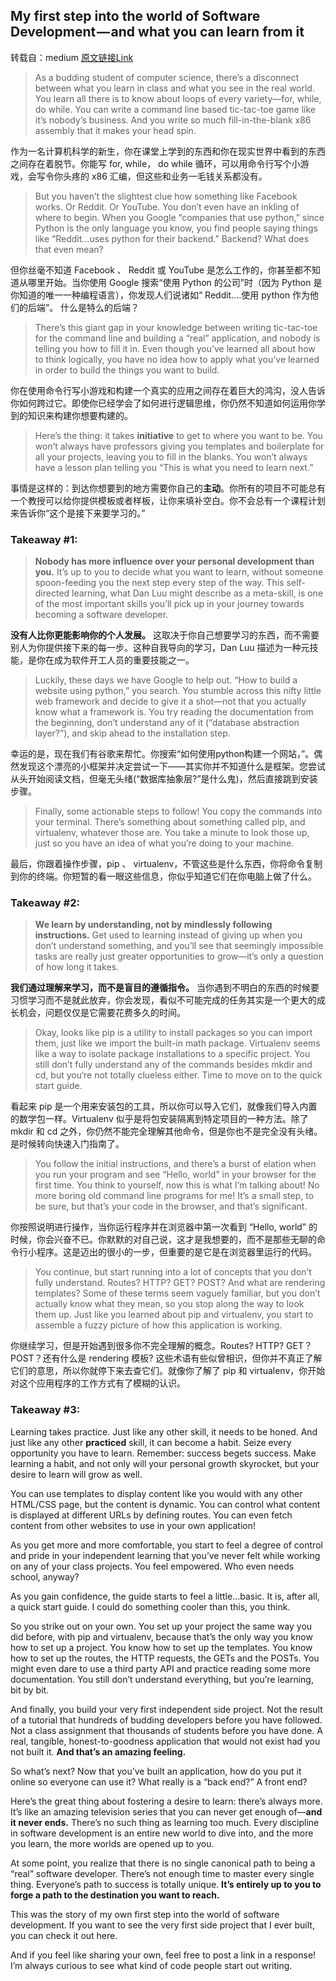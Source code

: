 ## My first step into the world of Software Development — and what you can learn from it

转载自：medium [原文链接Link](https://medium.freecodecamp.org/my-first-steps-into-the-world-of-software-development-and-what-they-taught-me-6ee748cffb8f)

> As a budding student of computer science, there’s a disconnect between what you learn in class and what you see in the real world. You learn all there is to know about loops of every variety—for, while, do while. You can write a command line based tic-tac-toe game like it’s nobody’s business. And you write so much fill-in-the-blank x86 assembly that it makes your head spin.

作为一名计算机科学的新生，你在课堂上学到的东西和你在现实世界中看到的东西之间存在着脱节。你能写 for, while， do while 循环，可以用命令行写个小游戏，会写令你头疼的 x86 汇编，但这些和业务一毛钱关系都没有。

> But you haven’t the slightest clue how something like Facebook works. Or Reddit. Or YouTube. You don’t even have an inkling of where to begin. When you Google “companies that use python,” since Python is the only language you know, you find people saying things like “Reddit…uses python for their backend.” Backend? What does that even mean?

但你丝毫不知道 Facebook 、 Reddit 或 YouTube 是怎么工作的，你甚至都不知道从哪里开始。当你使用 Google 搜索“使用 Python 的公司”时（因为 Python 是你知道的唯一一种编程语言），你发现人们说诸如“ Reddit....使用 python 作为他们的后端”。 什么是特么的后端？

> There’s this giant gap in your knowledge between writing tic-tac-toe for the command line and building a “real” application, and nobody is telling you how to fill it in. Even though you’ve learned all about how to think logically, you have no idea how to apply what you’ve learned in order to build the things you want to build.

你在使用命令行写小游戏和构建一个真实的应用之间存在着巨大的鸿沟，没人告诉你如何跨过它。即使你已经学会了如何进行逻辑思维，你仍然不知道如何运用你学到的知识来构建你想要构建的。

> Here’s the thing: it takes **initiative** to get to where you want to be. You won’t always have professors giving you templates and boilerplate for all your projects, leaving you to fill in the blanks. You won’t always have a lesson plan telling you “This is what you need to learn next.”

事情是这样的：到达你想要到的地方需要你自己的**主动**。你所有的项目不可能总有一个教授可以给你提供模板或者样板，让你来填补空白。你不会总有一个课程计划来告诉你“这个是接下来要学习的。”

### Takeaway #1:
> **Nobody has more influence over your personal development than you.** It’s up to you to decide what you want to learn, without someone spoon-feeding you the next step every step of the way. This self-directed learning, what Dan Luu might describe as a meta-skill, is one of the most important skills you’ll pick up in your journey towards becoming a software developer.

**没有人比你更能影响你的个人发展。** 这取决于你自己想要学习的东西，而不需要别人为你提供接下来的每一步。这种自我导向的学习，Dan Luu 描述为一种元技能，是你在成为软件开工人员的重要技能之一。

> Luckily, these days we have Google to help out. “How to build a website using python,” you search. You stumble across this nifty little web framework and decide to give it a shot—not that you actually know what a framework is. You try reading the documentation from the beginning, don’t understand any of it (“database abstraction layer?”), and skip ahead to the installation step.

幸运的是，现在我们有谷歌来帮忙。你搜索“如何使用python构建一个网站，”。偶然发现这个漂亮的小框架并决定尝试一下——其实你并不知道什么是框架。您尝试从头开始阅读文档，但毫无头绪(“数据库抽象层?”是什么鬼)，然后直接跳到安装步骤。

> Finally, some actionable steps to follow! You copy the commands into your terminal. There’s something about something called pip, and virtualenv, whatever those are. You take a minute to look those up, just so you have an idea of what you’re doing to your machine.

最后，你跟着操作步骤，pip 、 virtualenv，不管这些是什么东西，你将命令复制到你的终端。你短暂的看一眼这些信息，你似乎知道它们在你电脑上做了什么。

### Takeaway #2:
> **We learn by understanding, not by mindlessly following instructions.** Get used to learning instead of giving up when you don’t understand something, and you’ll see that seemingly impossible tasks are really just greater opportunities to grow—it’s only a question of how long it takes.

**我们通过理解来学习，而不是盲目的遵循指令。** 当你遇到不明白的东西的时候要习惯学习而不是就此放弃，你会发现，看似不可能完成的任务其实是一个更大的成长机会，问题仅仅是它需要花费多久的时间。

> Okay, looks like pip is a utility to install packages so you can import them, just like we import the built-in math package. Virtualenv seems like a way to isolate package installations to a specific project. You still don’t fully understand any of the commands besides mkdir and cd, but you‘re not totally clueless either. Time to move on to the quick start guide.

看起来 pip 是一个用来安装包的工具，所以你可以导入它们，就像我们导入内置的数学包一样。Virtualenv 似乎是将包安装隔离到特定项目的一种方法。除了 mkdir 和 cd 之外，你仍然不能完全理解其他命令，但是你也不是完全没有头绪。是时候转向快速入门指南了。

> You follow the initial instructions, and there’s a burst of elation when you run your program and see “Hello, world” in your browser for the first time. You think to yourself, now this is what I’m talking about! No more boring old command line programs for me! It’s a small step, to be sure, but that’s your code in the browser, and that’s significant.

你按照说明进行操作，当你运行程序并在浏览器中第一次看到 “Hello, world” 的时候，你会兴奋不已。你默默的对自己说，这才是我想要的，而不是那些无聊的命令行小程序。这是迈出的很小的一步，但重要的是它是在浏览器里运行的代码。

> You continue, but start running into a lot of concepts that you don’t fully understand. Routes? HTTP? GET? POST? And what are rendering templates? Some of these terms seem vaguely familiar, but you don’t actually know what they mean, so you stop along the way to look them up. Just like you learned about pip and virtualenv, you start to assemble a fuzzy picture of how this application is working.

你继续学习，但是开始遇到很多你不完全理解的概念。Routes? HTTP? GET？ POST？还有什么是 rendering 模板? 这些术语有些似曾相识，但你并不真正了解它们的意思，所以你就停下来去查它们。就像你了解了 pip 和 virtualenv，你开始对这个应用程序的工作方式有了模糊的认识。

### Takeaway #3:
Learning takes practice. Just like any other skill, it needs to be honed. And just like any other **practiced** skill, it can become a habit. Seize every opportunity you have to learn. Remember: success begets success. Make learning a habit, and not only will your personal growth skyrocket, but your desire to learn will grow as well.

You can use templates to display content like you would with any other HTML/CSS page, but the content is dynamic. You can control what content is displayed at different URLs by defining routes. You can even fetch content from other websites to use in your own application!

As you get more and more comfortable, you start to feel a degree of control and pride in your independent learning that you’ve never felt while working on any of your class projects. You feel empowered. Who even needs school, anyway?

As you gain confidence, the guide starts to feel a little…basic. It is, after all, a quick start guide. I could do something cooler than this, you think.

So you strike out on your own. You set up your project the same way you did before, with pip and virtualenv, because that’s the only way you know how to set up a project. You know how to set up the templates. You know how to set up the routes, the HTTP requests, the GETs and the POSTs. You might even dare to use a third party API and practice reading some more documentation. You still don’t understand everything, but you’re learning, bit by bit.

And finally, you build your very first independent side project. Not the result of a tutorial that hundreds of budding developers before you have followed. Not a class assignment that thousands of students before you have done. A real, tangible, honest-to-goodness application that would not exist had you not built it. **And that’s an amazing feeling.**

So what’s next? Now that you’ve built an application, how do you put it online so everyone can use it? What really is a “back end?” A front end?

Here’s the great thing about fostering a desire to learn: there’s always more. It’s like an amazing television series that you can never get enough of—**and it never ends.** There’s no such thing as learning too much. Every discipline in software development is an entire new world to dive into, and the more you learn, the more worlds are opened up to you.

At some point, you realize that there is no single canonical path to being a “real” software developer. There’s not enough time to master every single thing. Everyone’s path to success is totally unique. **It’s entirely up to you to forge a path to the destination you want to reach.**

This was the story of my own first step into the world of software development. If you want to see the very first side project that I ever built, you can check it out here.

And if you feel like sharing your own, feel free to post a link in a response! I’m always curious to see what kind of code people start out writing.
